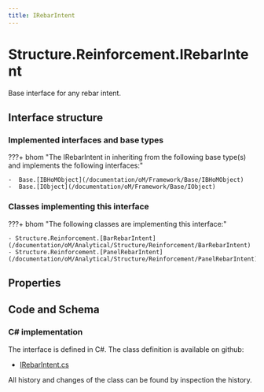 ```yaml
---
title: IRebarIntent
---
```


# Structure.Reinforcement.IRebarIntent

Base interface for any rebar intent.

## Interface structure

### Implemented interfaces and base types

???+ bhom "The IRebarIntent in inheriting from the following base type(s) and implements the following interfaces:"

    -  Base.[IBHoMObject](/documentation/oM/Framework/Base/IBHoMObject)
    -  Base.[IObject](/documentation/oM/Framework/Base/IObject)


### Classes implementing this interface

???+ bhom "The following classes are implementing this interface:"

    - Structure.Reinforcement.[BarRebarIntent](/documentation/oM/Analytical/Structure/Reinforcement/BarRebarIntent)
    - Structure.Reinforcement.[PanelRebarIntent](/documentation/oM/Analytical/Structure/Reinforcement/PanelRebarIntent)


## Properties

## Code and Schema

### C# implementation

The interface is defined in C#. The class definition is available on github:

- [IRebarIntent.cs](https://github.com/BHoM/BHoM/blob/develop/Structure_oM/Reinforcement\IRebarIntent.cs)

All history and changes of the class can be found by inspection the history.

